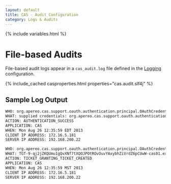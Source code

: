 ```yaml
---
layout: default
title: CAS - Audit Configuration
category: Logs & Audits
---
```

{% include variables.html %}

# File-based Audits

File-based audit logs appear in a `cas_audit.log` file defined in the [Logging](../logging/Logging.html) configuration.

{% include_cached casproperties.html properties="cas.audit.slf4j" %}

## Sample Log Output

```bash
WHO: org.apereo.cas.support.oauth.authentication.principal.OAuthCredentials@6cd7c975
WHAT: supplied credentials: org.apereo.cas.support.oauth.authentication.principal.OAuthCredentials@6cd7c975
ACTION: AUTHENTICATION_SUCCESS
APPLICATION: CAS
WHEN: Mon Aug 26 12:35:59 EDT 2013
CLIENT IP ADDRESS: 172.16.5.181
SERVER IP ADDRESS: 192.168.200.22

WHO: org.apereo.cas.support.oauth.authentication.principal.OAuthCredentials@6cd7c975
WHAT: TGT-9-qj2jZKQUmu1gQvXNf7tXQOJPOtROvOuvYAxybhZiVrdZ6pCUwW-cas01.example.org
ACTION: TICKET_GRANTING_TICKET_CREATED
APPLICATION: CAS
WHEN: Mon Aug 26 12:35:59 MST 2013
CLIENT IP ADDRESS: 172.16.5.181
SERVER IP ADDRESS: 192.168.200.22
```
